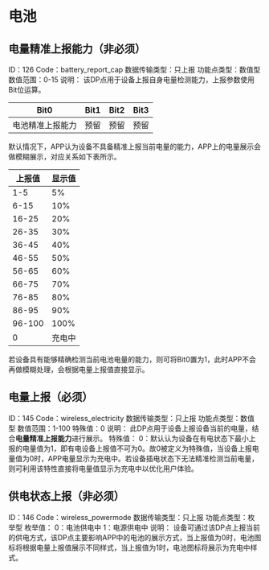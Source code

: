 # 电池

## 电量精准上报能力（非必须）

ID：126 Code：battery\_report\_cap 数据传输类型：只上报 功能点类型：数值型 数值范围：0-15 说明： 该DP点用于设备上报自身电量检测能力，上报参数使用Bit位运算。

| Bit0     | Bit1 | Bit2 | Bit3 |
| -------- | ---- | ---- | ---- |
| 电池精准上报能力 | 预留   | 预留   | 预留   |

默认情况下，APP认为设备不具备精准上报当前电量的能力，APP上的电量展示会做模糊展示，对应关系如下表所示。

| 上报值    | 显示值  |
| ------ | ---- |
| 1-5    | 5%   |
| 6-15   | 10%  |
| 16-25  | 20%  |
| 26-35  | 30%  |
| 36-45  | 40%  |
| 46-55  | 50%  |
| 56-65  | 60%  |
| 66-75  | 70%  |
| 76-85  | 80%  |
| 86-95  | 90%  |
| 96-100 | 100% |
| 0      | 充电中  |

若设备具有能够精确检测当前电池电量的能力，则可将Bit0置为1，此时APP不会再做模糊处理，会根据电量上报值直接显示。

## 电量上报（必须）

ID：145 Code：wireless\_electricity 数据传输类型：只上报 功能点类型：数值型 数值范围：1-100 特殊值：0 说明： 此DP点用于设备上报设备当前的电量，结合**电量精准上报能力**进行展示。 特殊值： 0：默认认为设备在有电状态下最小上报的电量值为1，即有电设备上报值不可为0。故0被定义为特殊值，当设备上报电量值为0时，APP电量显示为充电中。若设备插电状态下无法精准检测当前电量，则可利用该特性直接将电量值显示为充电中以优化用户体验。

## 供电状态上报（非必须）

ID：146 Code：wireless\_powermode 数据传输类型：只上报 功能点类型：枚举型 枚举值： 0：电池供电中 1：电源供电中 说明： 设备可通过该DP点上报当前的供电方式，该DP点主要影响APP中的电池的展示方式，当上报值为0时，电池图标将根据电量上报值展示不同样式，当上报值为1时，电池图标将展示为充电中样式。

